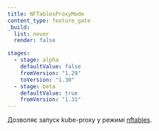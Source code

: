 ```yaml
---
title: NFTablesProxyMode
content_type: feature_gate
_build:
  list: never
  render: false

stages:
  - stage: alpha
    defaultValue: false
    fromVersion: "1.29"
    toVersion: "1.30"
  - stage: beta
    defaultValue: true
    fromVersion: "1.31"
---
```

Дозволяє запуск kube-proxy у режимі [nftables](/docs/reference/networking/virtual-ips/#proxy-mode-nftables).
